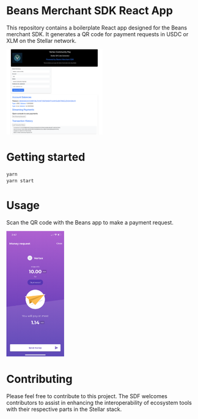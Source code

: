 # Beans Merchant SDK React App

This repository contains a boilerplate React app designed for the Beans merchant SDK. It generates a QR code for payment requests in USDC or XLM on the Stellar network.

<img src="./shot.png" alt="image" width="50%" height="50%">

<br/>

# Getting started

```bash
yarn
yarn start
```

# Usage

Scan the QR code with the Beans app to make a payment request.

<img src="./bean.png" alt="image" width="30%" height="30%">

# Contributing

Please feel free to contribute to this project. The SDF welcomes contributors to assist in enhancing the interoperability of ecosystem tools with their respective parts in the Stellar stack.

